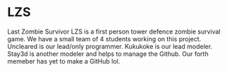 # LZS
Last Zombie Survivor
LZS is a first person tower defence zombie survival game. 
We have a small team of 4 students working on this project. 
Uncleared is our lead/only programmer.
Kukukoke is our lead modeler.
Stay3d is another modeler and helps to manage the Github.
Our forth memeber has yet to make a GitHub lol.
